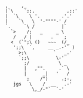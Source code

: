            ,     ,_
           |`\    `;;,            ,;;'
           |  `\    \ '.        .'.'
           |    `\   \  '-""""-' /
           `.     `\ /          |`
             `>    /;   _     _ \ 
              /   / |       .    ;
             <  (`";\ ()   ~~~  (/_
              ';;\  `,     __ _.-'` )
                >;\          `   _.'
                `;;\          \-'
                  ;/           \ _
                  |   ,"".     .` \
                  |      _|   '   /
                   ;    /")     .;-,
              jgs   \    /  __   .-'
                     \,_/-"`  `-'
